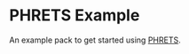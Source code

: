 # PHRETS Example

An example pack to get started using [PHRETS](https://github.com/troydavisson/PHRETS).